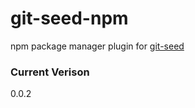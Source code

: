 git-seed-npm
============

npm package manager plugin for [git-seed](https://github.com/nomilous/git-seed)

### Current Verison

0.0.2
